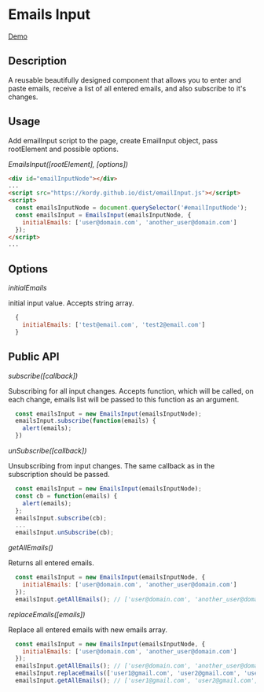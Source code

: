 # Emails Input

<a href="https://kordy.github.io/dist/" target="_blank">Demo</a>

<h2>Description</h2>
<p>A reusable beautifully designed component that allows you to enter and paste emails, receive a list of all entered emails, and also subscribe to it's changes.</p>

<h2>Usage</h2>
<p>Add emailInput script to the page, create EmailInput object, pass rootElement and possible options.</p>

*EmailsInput([rootElement], [options])*

```html
<div id="emailInputNode"></div>
...
<script src="https://kordy.github.io/dist/emailInput.js"></script>
<script>
  const emailsInputNode = document.querySelector('#emailInputNode');
  const emailsInput = EmailsInput(emailsInputNode, {
    initialEmails: ['user@domain.com', 'another_user@domain.com']
  });
</script>
...
```
<h2>Options</h2>

*initialEmails*
<p>initial input value. Accepts string array.</p>

```js
  {
    initialEmails: ['test@email.com', 'test2@email.com']
  }
```

<h2>Public API</h2>

*subscribe([callback])*
<p>Subscribing for all input changes. Accepts function, which will be called, on each change, emails list will be passed to this function as an argument.</p>

```js
  const emailsInput = new EmailsInput(emailsInputNode);
  emailsInput.subscribe(function(emails) {
    alert(emails);
  })  
```
*unSubscribe([callback])*
<p>Unsubscribing from input changes. The same callback as in the subscription should be passed.</p>

```js
  const emailsInput = new EmailsInput(emailsInputNode);
  const cb = function(emails) {
    alert(emails);
  };
  emailsInput.subscribe(cb);
  ...
  emailsInput.unSubscribe(cb);
```

*getAllEmails()*
<p>Returns all entered emails.</p>

```js
  const emailsInput = new EmailsInput(emailsInputNode, {
    initialEmails: ['user@domain.com', 'another_user@domain.com']
  });
  emailsInput.getAllEmails(); // ['user@domain.com', 'another_user@domain.com']
```
*replaceEmails([emails])*
<p>Replace all entered emails with new emails array.</p>

```js
  const emailsInput = new EmailsInput(emailsInputNode, {
    initialEmails: ['user@domain.com', 'another_user@domain.com']
  });
  emailsInput.getAllEmails(); // ['user@domain.com', 'another_user@domain.com']
  emailsInput.replaceEmails(['user1@gmail.com', 'user2@gmail.com', 'user3@gmail.com']);
  emailsInput.getAllEmails(); // ['user1@gmail.com', 'user2@gmail.com', 'user3@gmail.com'] 
```
